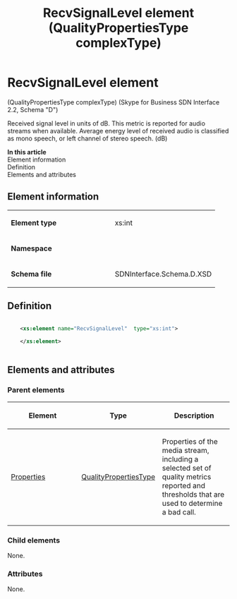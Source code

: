 ﻿---
title: RecvSignalLevel element (QualityPropertiesType complexType) 
TOCTitle: RecvSignalLevel element
ms:assetid: faec1495-0a59-9bd3-2ecf-f24e2963d293
ms:mtpsurl: https://msdn.microsoft.com/library/Mt170962(v=office.16)
ms:contentKeyID: 65855540
ms.date: 08/24/2015
mtps_version: v=office.16
dev_langs:
- xml
---

# RecvSignalLevel element 

(QualityPropertiesType complexType) (Skype for Business SDN Interface 2.2, Schema "D")

Received signal level in units of dB. This metric is reported for audio streams when available. Average energy level of received audio is classified as mono speech, or left channel of stereo speech. (dB)


**In this article**  
Element information  
Definition  
Elements and attributes  

## Element information

<table>
<colgroup>
<col style="width: 50%" />
<col style="width: 50%" />
</colgroup>
<tbody>
<tr class="odd">
<td><p><strong>Element type</strong></p></td>
<td><p>xs:int</p></td>
</tr>
<tr class="even">
<td><p><strong>Namespace</strong></p></td>
<td><p></p></td>
</tr>
<tr class="odd">
<td><p><strong>Schema file</strong></p></td>
<td><p>SDNInterface.Schema.D.XSD</p></td>
</tr>
</tbody>
</table>


## Definition

```xml

    <xs:element name="RecvSignalLevel"  type="xs:int">
    
    </xs:element>
  
```

## Elements and attributes

### Parent elements

<table>
<colgroup>
<col style="width: 33%" />
<col style="width: 33%" />
<col style="width: 33%" />
</colgroup>
<thead>
<tr class="header">
<th><p>Element</p></th>
<th><p>Type</p></th>
<th><p>Description</p></th>
</tr>
</thead>
<tbody>
<tr class="odd">
<td><p><a href="properties-element-qualitytype-complextype-skype-for-business-sdn-interface-2-2-schema-d.md">Properties</a></p></td>
<td><p><a href="qualitypropertiestype-complextype-skype-for-business-sdn-interface-2-2-schema-d.md">QualityPropertiesType</a></p></td>
<td><p>Properties of the media stream, including a selected set of quality metrics reported and thresholds that are used to determine a bad call.</p></td>
</tr>
</tbody>
</table>


### Child elements

None.

### Attributes

None.

